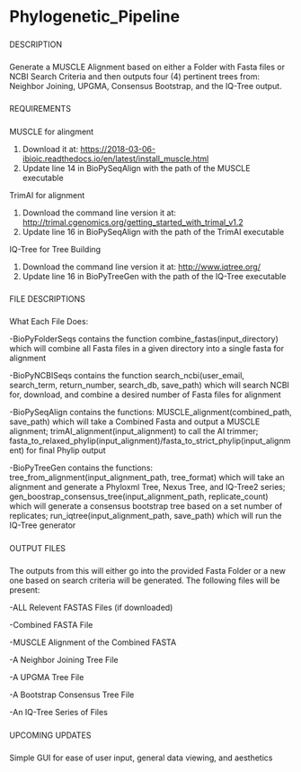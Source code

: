 # Phylogenetic_Pipeline
#####
DESCRIPTION
#####

Generate a MUSCLE Alignment based on either a Folder with Fasta files or NCBI Search Criteria and then outputs four (4) pertinent trees from: Neighbor Joining, UPGMA, Consensus Bootstrap, and the IQ-Tree output.


#####
REQUIREMENTS
#####

MUSCLE for alingment
1) Download it at: https://2018-03-06-ibioic.readthedocs.io/en/latest/install_muscle.html
2) Update line 14 in BioPySeqAlign with the path of the MUSCLE executable

TrimAI for alignment
1) Download the command line version it at: http://trimal.cgenomics.org/getting_started_with_trimal_v1.2
2) Update line 16 in BioPySeqAlign with the path of the TrimAI executable

IQ-Tree for Tree Building
1) Download the command line version it at: http://www.iqtree.org/
2) Update line 16 in BioPyTreeGen with the path of the IQ-Tree executable


#####
FILE DESCRIPTIONS
#####

What Each File Does:

-BioPyFolderSeqs contains the function combine_fastas(input_directory) which will combine all Fasta files in a given directory into a single fasta for alignment

-BioPyNCBISeqs contains the function search_ncbi(user_email, search_term, return_number, search_db, save_path) which will search NCBI for, download, and combine a desired number of Fasta files for alignment

-BioPySeqAlign contains the functions:
MUSCLE_alignment(combined_path, save_path) which will take a Combined Fasta and output a MUSCLE alignment;
trimAI_alignment(input_alignment) to call the AI trimmer;
fasta_to_relaxed_phylip(input_alignment)/fasta_to_strict_phylip(input_alignment) for final Phylip output

-BioPyTreeGen contains the functions:
tree_from_alignment(input_alignment_path, tree_format) which will take an alignment and generate a Phyloxml Tree, Nexus Tree, and IQ-Tree2 series;
gen_boostrap_consensus_tree(input_alignment_path, replicate_count) which will generate a consensus bootstrap tree based on a set number of replicates;
run_iqtree(input_alignment_path, save_path) which will run the IQ-Tree generator


#####
OUTPUT FILES
#####

The outputs from this will either go into the provided Fasta Folder or a new one based on search criteria will be generated.
The following files will be present:

-ALL Relevent FASTAS Files (if downloaded)

-Combined FASTA File

-MUSCLE Alignment of the Combined FASTA

-A Neighbor Joining Tree File

-A UPGMA Tree File

-A Bootstrap Consensus Tree File

-An IQ-Tree Series of Files


#####
UPCOMING UPDATES
#####

Simple GUI for ease of user input, general data viewing, and aesthetics
